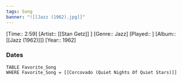 ```yaml
---
tags: Song  
banner: "![[Jazz (1962).jpg]]"
---
```

[Time:: 2:59]
[Artist:: [[Stan Getz]] ]
[Genre:: Jazz]
[Played:: ]
[Album:: [[Jazz (1962)]]]
[Year:: 1962]
### Dates
````dataview
TABLE Favorite_Song
WHERE Favorite_Song = [[Corcovado (Quiet Nights Of Quiet Stars)]]
````